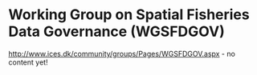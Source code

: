# Working Group on Spatial Fisheries Data Governance (WGSFDGOV)

http://www.ices.dk/community/groups/Pages/WGSFDGOV.aspx - no content yet!

